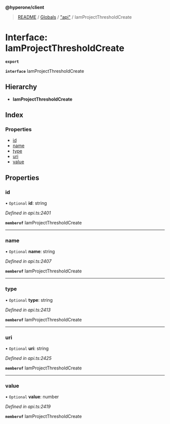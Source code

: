 **@hyperone/client**

> [README](../README.md) / [Globals](../globals.md) / ["api"](../modules/_api_.md) / IamProjectThresholdCreate

# Interface: IamProjectThresholdCreate

**`export`** 

**`interface`** IamProjectThresholdCreate

## Hierarchy

* **IamProjectThresholdCreate**

## Index

### Properties

* [id](_api_.iamprojectthresholdcreate.md#id)
* [name](_api_.iamprojectthresholdcreate.md#name)
* [type](_api_.iamprojectthresholdcreate.md#type)
* [uri](_api_.iamprojectthresholdcreate.md#uri)
* [value](_api_.iamprojectthresholdcreate.md#value)

## Properties

### id

• `Optional` **id**: string

*Defined in api.ts:2401*

**`memberof`** IamProjectThresholdCreate

___

### name

• `Optional` **name**: string

*Defined in api.ts:2407*

**`memberof`** IamProjectThresholdCreate

___

### type

• `Optional` **type**: string

*Defined in api.ts:2413*

**`memberof`** IamProjectThresholdCreate

___

### uri

• `Optional` **uri**: string

*Defined in api.ts:2425*

**`memberof`** IamProjectThresholdCreate

___

### value

• `Optional` **value**: number

*Defined in api.ts:2419*

**`memberof`** IamProjectThresholdCreate
